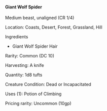 #### Giant Wolf Spider
Medium beast, unaligned (CR 1/4)

Location: Coasts, Desert, Forest, Grassland, Hill

Ingredients
- Giant Wolf Spider Hair

Rarity: Common (DC 10)

Harvesting: A knife

Quantity: 1d8 tufts

Creature Condition: Dead or Incapacitated

Uses (1): Potion of Climbing

Pricing rarity: Uncommon (10gp)